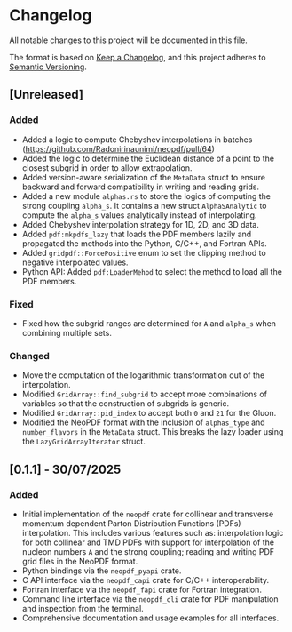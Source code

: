 # Changelog

All notable changes to this project will be documented in this file.

The format is based on [Keep a Changelog](https://keepachangelog.com/en/1.1.0/),
and this project adheres to [Semantic Versioning](https://semver.org/spec/v2.0.0.html).

## [Unreleased]

### Added

- Added a logic to compute Chebyshev interpolations in batches (https://github.com/Radonirinaunimi/neopdf/pull/64)
- Added the logic to determine the Euclidean distance of a point to the closest
  subgrid in order to allow extrapolation.
- Added version-aware serialization of the `MetaData` struct to ensure backward
  and forward compatibility in writing and reading grids.
- Added a new module `alphas.rs` to store the logics of computing the strong
  coupling `alpha_s`. It contains a new struct `AlphaSAnalytic` to compute the
  `alpha_s` values analytically instead of interpolating.
- Added Chebyshev interpolation strategy for 1D, 2D, and 3D data.
- Added `pdf:mkpdfs_lazy` that loads the PDF members lazily and propagated the
  methods into the Python, C/C++, and Fortran APIs.
- Added `gridpdf::ForcePositive` enum to set the clipping method to negative
  interpolated values.
- Python API: Added `pdf:LoaderMehod` to select the method to load all the PDF
  members.

### Fixed

- Fixed how the subgrid ranges are determined for `A` and `alpha_s` when combining
  multiple sets.

### Changed

- Move the computation of the logarithmic transformation out of the interpolation.
- Modified `GridArray::find_subgrid` to accept more combinations of variables
  so that the construction of subgrids is generic.
- Modified `GridArray::pid_index` to accept both `0` and `21` for the Gluon.
- Modified the NeoPDF format with the inclusion of `alphas_type` and
  `number_flavors` in the `MetaData` struct. This breaks the lazy loader using
  the `LazyGridArrayIterator` struct.

## [0.1.1] - 30/07/2025

### Added

- Initial implementation of the `neopdf` crate for collinear and transverse
  momentum dependent Parton Distribution Functions (PDFs) interpolation. This
  includes various features such as: interpolation logic for both collinear
  and TMD PDFs with support for interpolation of the nucleon numbers `A` and
  the strong coupling; reading and writing PDF grid files in the NeoPDF format.
- Python bindings via the `neopdf_pyapi` crate.
- C API interface via the `neopdf_capi` crate for C/C++ interoperability.
- Fortran interface via the `neopdf_fapi` crate for Fortran integration.
- Command line interface via the `neopdf_cli` crate for PDF manipulation
  and inspection from the terminal.
- Comprehensive documentation and usage examples for all interfaces.
